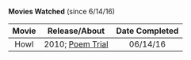 **Movies Watched** (since 6/14/16)

| Movie           | Release/About   | Date Completed |
|:---------------:|:---------------:|:--------------:|
| Howl            | 2010; [Poem Trial](http://www.imdb.com/title/tt1049402/)| 06/14/16       |
